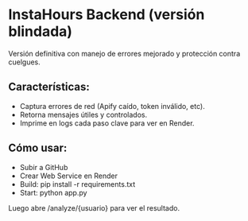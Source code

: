 # InstaHours Backend (versión blindada)

Versión definitiva con manejo de errores mejorado y protección contra cuelgues.

## Características:
- Captura errores de red (Apify caído, token inválido, etc).
- Retorna mensajes útiles y controlados.
- Imprime en logs cada paso clave para ver en Render.

## Cómo usar:
- Subir a GitHub
- Crear Web Service en Render
- Build: pip install -r requirements.txt
- Start: python app.py

Luego abre /analyze/{usuario} para ver el resultado.
